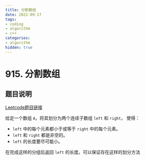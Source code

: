```yaml
---
title: 分割数组
date: 2022-09-17
tags:
- coding
- algorithm
- c++
categories:
- algorithm
hidden: true
---
```




# 915. 分割数组



## 题目说明

[Leetcode题目链接](https://leetcode-cn.com/problems/partition-array-into-disjoint-intervals/)



给定一个数组 `A`，将其划分为两个连续子数组 `left` 和 `right`， 使得：

- `left` 中的每个元素都小于或等于 `right` 中的每个元素。
- `left` 和 `right` 都是非空的。
- `left` 的长度要尽可能小。

在完成这样的分组后返回 `left` 的长度。可以保证存在这样的划分方法



